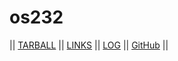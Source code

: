 # os232

|| [TARBALL]() || [LINKS](links.md) || [LOG](TXT/mylog.txt) || [GitHub](https://github.com/nadyaaysha/os232/) ||
